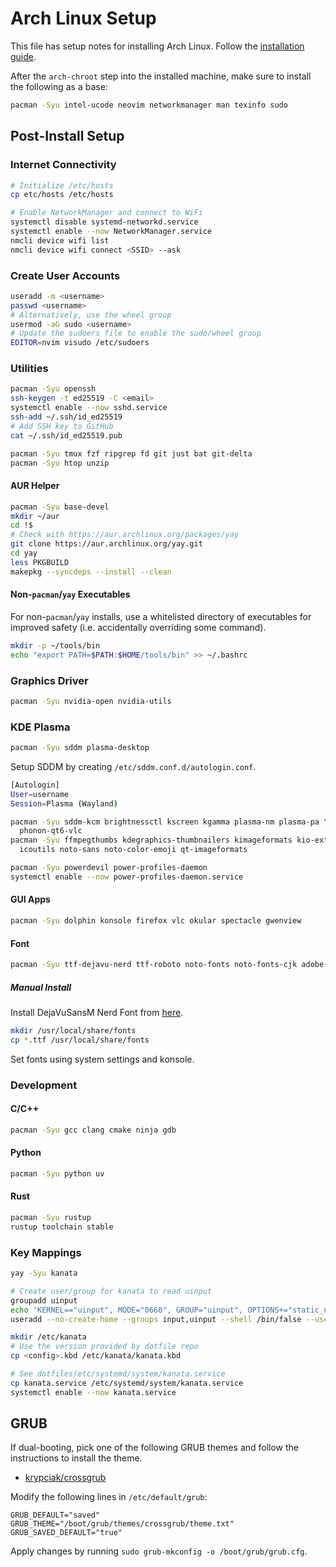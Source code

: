 # Arch Linux Setup

This file has setup notes for installing Arch Linux. Follow the
[installation guide](https://wiki.archlinux.org/title/Installation_guide).

After the `arch-chroot` step into the installed machine, make sure to install
the following as a base:

```bash
pacman -Syu intel-ucode neovim networkmanager man texinfo sudo
```

## Post-Install Setup

### Internet Connectivity

```bash
# Initialize /etc/hosts
cp etc/hosts /etc/hosts

# Enable NetworkManager and connect to WiFi
systemctl disable systemd-networkd.service
systemctl enable --now NetworkManager.service
nmcli device wifi list
nmcli device wifi connect <SSID> --ask
```

### Create User Accounts

```bash
useradd -m <username>
passwd <username>
# Alternatively, use the wheel group
usermod -aG sudo <username>
# Update the sudoers file to enable the sudo/wheel group
EDITOR=nvim visudo /etc/sudoers
```

### Utilities

```bash
pacman -Syu openssh
ssh-keygen -t ed25519 -C <email>
systemctl enable --now sshd.service
ssh-add ~/.ssh/id_ed25519
# Add SSH key to GitHub
cat ~/.ssh/id_ed25519.pub

pacman -Syu tmux fzf ripgrep fd git just bat git-delta
pacman -Syu htop unzip
```

#### AUR Helper

```bash
pacman -Syu base-devel
mkdir ~/aur
cd !$
# Check with https://aur.archlinux.org/packages/yay
git clone https://aur.archlinux.org/yay.git
cd yay
less PKGBUILD
makepkg --syncdeps --install --clean
```

#### Non-`pacman`/`yay` Executables

For non-`pacman`/`yay` installs, use a whitelisted directory of executables for
improved safety (i.e. accidentally overriding some command).

```bash
mkdir -p ~/tools/bin
echo "export PATH=$PATH:$HOME/tools/bin" >> ~/.bashrc
```

### Graphics Driver

```bash
pacman -Syu nvidia-open nvidia-utils
```

### KDE Plasma

```bash
pacman -Syu sddm plasma-desktop
```

Setup SDDM by creating `/etc/sddm.conf.d/autologin.conf`.
```bash
[Autologin]
User=username
Session=Plasma (Wayland)
```

```bash
pacman -Syu sddm-kcm brightnessctl kscreen kgamma plasma-nm plasma-pa \
  phonon-qt6-vlc
pacman -Syu ffmpegthumbs kdegraphics-thumbnailers kimageformats kio-extras \
  icoutils noto-sans noto-color-emoji qt-imageformats

pacman -Syu powerdevil power-profiles-daemon
systemctl enable --now power-profiles-daemon.service
```

#### GUI Apps

```bash
pacman -Syu dolphin konsole firefox vlc okular spectacle gwenview
```

#### Font

```bash
pacman -Syu ttf-dejavu-nerd ttf-roboto noto-fonts noto-fonts-cjk adobe-source-han-sans-cn-fonts adobe-source-han-serif-cn-fonts
```

##### Manual Install

Install DejaVuSansM Nerd Font from [here](https://www.nerdfonts.com/font-downloads).

```bash
mkdir /usr/local/share/fonts
cp *.ttf /usr/local/share/fonts
```

Set fonts using system settings and konsole.

### Development

#### C/C++

```bash
pacman -Syu gcc clang cmake ninja gdb
```

#### Python

```bash
pacman -Syu python uv
```

#### Rust

```bash
pacman -Syu rustup
rustup toolchain stable
```

### Key Mappings

```bash
yay -Syu kanata

# Create user/group for kanata to read uinput
groupadd uinput
echo 'KERNEL=="uinput", MODE="0660", GROUP="uinput", OPTIONS+="static_node=uinput"' > /etc/udev/rules.d/99-kanata.rules
useradd --no-create-home --groups input,uinput --shell /bin/false --user-group kanata

mkdir /etc/kanata
# Use the version provided by dotfile repo
cp <config>.kbd /etc/kanata/kanata.kbd

# See dotfiles/etc/systemd/system/kanata.service
cp kanata.service /etc/systemd/system/kanata.service
systemctl enable --now kanata.service
```

## GRUB

If dual-booting, pick one of the following GRUB themes and follow the instructions to install the theme.

* [krypciak/crossgrub](https://github.com/krypciak/crossgrub)

Modify the following lines in `/etc/default/grub`:

```
GRUB_DEFAULT="saved"
GRUB_THEME="/boot/grub/themes/crossgrub/theme.txt"
GRUB_SAVED_DEFAULT="true"
```

Apply changes by running `sudo grub-mkconfig -o /boot/grub/grub.cfg`.
